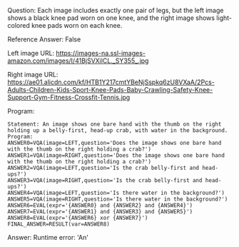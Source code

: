 Question: Each image includes exactly one pair of legs, but the left image shows a black knee pad worn on one knee, and the right image shows light-colored knee pads worn on each knee.

Reference Answer: False

Left image URL: https://images-na.ssl-images-amazon.com/images/I/41BjSVXilCL._SY355_.jpg

Right image URL: https://ae01.alicdn.com/kf/HTB1Y217cmtYBeNjSspkq6zU8VXaA/2Pcs-Adults-Children-Kids-Sport-Knee-Pads-Baby-Crawling-Safety-Knee-Support-Gym-Fitness-Crossfit-Tennis.jpg

Program:

```
Statement: An image shows one bare hand with the thumb on the right holding up a belly-first, head-up crab, with water in the background.
Program:
ANSWER0=VQA(image=LEFT,question='Does the image shows one bare hand with the thumb on the right holding a crab?')
ANSWER1=VQA(image=RIGHT,question='Does the image shows one bare hand with the thumb on the right holding a crab?')
ANSWER2=VQA(image=LEFT,question='Is the crab belly-first and head-ups?')
ANSWER3=VQA(image=RIGHT,question='Is the crab belly-first and head-ups?')
ANSWER4=VQA(image=LEFT,question='Is there water in the background?')
ANSWER5=VQA(image=RIGHT,question='Is there water in the background?')
ANSWER6=EVAL(expr='{ANSWER0} and {ANSWER2} and {ANSWER4}')
ANSWER7=EVAL(expr='{ANSWER1} and {ANSWER3} and {ANSWER5}')
ANSWER8=EVAL(expr='{ANSWER6} xor {ANSWER7}')
FINAL_ANSWER=RESULT(var=ANSWER8)
```
Answer: Runtime error: 'An'

